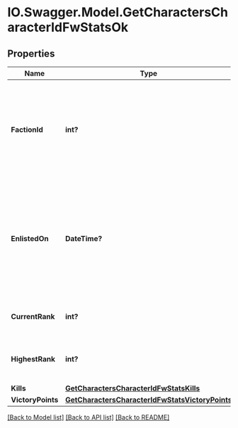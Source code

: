 # IO.Swagger.Model.GetCharactersCharacterIdFwStatsOk
## Properties

Name | Type | Description | Notes
------------ | ------------- | ------------- | -------------
**FactionId** | **int?** | The faction the given character is enlisted to fight for. Will not be included if character is not enlisted in faction warfare | [optional] 
**EnlistedOn** | **DateTime?** | The enlistment date of the given character into faction warfare. Will not be included if character is not enlisted in faction warfare | [optional] 
**CurrentRank** | **int?** | The given character&#39;s current faction rank | [optional] 
**HighestRank** | **int?** | The given character&#39;s highest faction rank achieved | [optional] 
**Kills** | [**GetCharactersCharacterIdFwStatsKills**](GetCharactersCharacterIdFwStatsKills.md) |  | 
**VictoryPoints** | [**GetCharactersCharacterIdFwStatsVictoryPoints**](GetCharactersCharacterIdFwStatsVictoryPoints.md) |  | 

[[Back to Model list]](../README.md#documentation-for-models) [[Back to API list]](../README.md#documentation-for-api-endpoints) [[Back to README]](../README.md)

